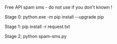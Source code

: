Free API spam sms - do not use if you don't known !

Stage 0: python.exe -m pip install --upgrade pip

Stage 1: pip install -r request.txt

Stage 2; python spam-sms.py
